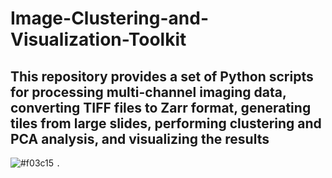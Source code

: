 # Image-Clustering-and-Visualization-Toolkit

## This repository provides a set of Python scripts for processing multi-channel imaging data, converting TIFF files to Zarr format, generating tiles from large slides, performing clustering and PCA analysis, and visualizing the results

![#f03c15](https://www.iconsdb.com/icons/download/color/f03c15/circle-16.png) `.`


